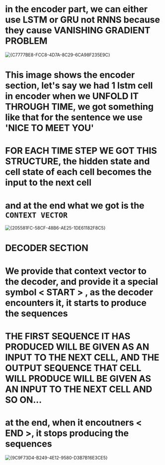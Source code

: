 # **in the encoder part, we can either use LSTM or GRU not RNNS because they cause VANISHING GRADIENT PROBLEM**
![{C7777BE8-FCC8-4D7A-8C29-6CA98F235E9C}](https://github.com/user-attachments/assets/d3cd8289-6285-4c90-91e6-aa93e2053887)


# **This image shows the encoder section, let's say we had 1 lstm cell in encoder when we UNFOLD IT THROUGH TIME, we got something like that for the sentence we use 'NICE TO MEET YOU'**

# **FOR EACH TIME STEP WE GOT THIS STRUCTURE, the hidden state and cell state of each cell becomes the input to the next cell**

# **and at the end what we got is the `CONTEXT VECTOR`**
![{205581FC-58CF-48B6-AE25-1DE61182F8C5}](https://github.com/user-attachments/assets/ba1c69b7-1a49-4e39-8afb-7284cf42c8fe)



# **DECODER SECTION**

# **We provide that context vector to the decoder, and provide it a special symbol < START > , as the decoder encounters it, it starts to produce the sequences**

# **THE FIRST SEQUENCE IT HAS PRODUCED WILL BE GIVEN AS AN INPUT TO THE NEXT CELL, AND THE OUTPUT SEQUENCE THAT CELL WILL PRODUCE WILL BE GIVEN AS AN INPUT TO THE NEXT CELL AND SO ON...**

# **at the end, when it encoutners < END >, it stops producing the sequences**
![{9C9F73D4-B249-4E12-9580-D3B7B16E3CE5}](https://github.com/user-attachments/assets/1b856820-0164-4718-8d35-beef43677278)

